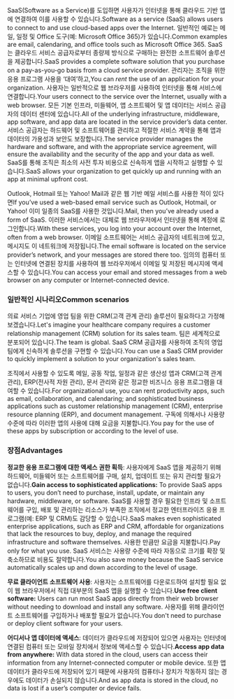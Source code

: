 <span data-ttu-id="c38f2-101">SaaS(Software as a Service)를 도입하면 사용자가 인터넷을 통해 클라우드 기반 앱에 연결하여 이를 사용할 수 있습니다.</span><span class="sxs-lookup"><span data-stu-id="c38f2-101">Software as a service (SaaS) allows users to connect to and use cloud-based apps over the Internet.</span></span> <span data-ttu-id="c38f2-102">일반적인 예로는 메일, 일정 및 Office 도구(예: Microsoft Office 365)가 있습니다.</span><span class="sxs-lookup"><span data-stu-id="c38f2-102">Common examples are email, calendaring, and office tools such as Microsoft Office 365.</span></span> <span data-ttu-id="c38f2-103">SaaS는 클라우드 서비스 공급자로부터 종량제 방식으로 구매하는 완전한 소프트웨어 솔루션을 제공합니다.</span><span class="sxs-lookup"><span data-stu-id="c38f2-103">SaaS provides a complete software solution that you purchase on a pay-as-you-go basis from a cloud service provider.</span></span> <span data-ttu-id="c38f2-104">관리자는 조직을 위한 응용 프로그램 사용을 ‘대여’하고,</span><span class="sxs-lookup"><span data-stu-id="c38f2-104">You can *rent* the use of an application for your organization.</span></span> <span data-ttu-id="c38f2-105">사용자는 일반적으로 웹 브라우저를 사용하여 인터넷을 통해 서비스에 연결합니다.</span><span class="sxs-lookup"><span data-stu-id="c38f2-105">Your users connect to the service over the Internet, usually with a web browser.</span></span> <span data-ttu-id="c38f2-106">모든 기본 인프라, 미들웨어, 앱 소프트웨어 및 앱 데이터는 서비스 공급자의 데이터 센터에 있습니다.</span><span class="sxs-lookup"><span data-stu-id="c38f2-106">All of the underlying infrastructure, middleware, app software, and app data are located in the service provider’s data center.</span></span> <span data-ttu-id="c38f2-107">서비스 공급자는 하드웨어 및 소프트웨어를 관리하고 적절한 서비스 계약을 통해 앱과 데이터의 가용성과 보안도 보장합니다.</span><span class="sxs-lookup"><span data-stu-id="c38f2-107">The service provider manages the hardware and software, and with the appropriate service agreement, will ensure the availability and the security of the app and your data as well.</span></span> <span data-ttu-id="c38f2-108">SaaS를 통해 조직은 최소의 사전 투자 비용으로 신속하게 앱을 시작하고 실행할 수 있습니다.</span><span class="sxs-lookup"><span data-stu-id="c38f2-108">SaaS allows your organization to get quickly up and running with an app at minimal upfront cost.</span></span>

<span data-ttu-id="c38f2-109">Outlook, Hotmail 또는 Yahoo! Mail과 같은 웹 기반 메일 서비스를 사용한 적이 있다면</span><span class="sxs-lookup"><span data-stu-id="c38f2-109">If you’ve used a web-based email service such as Outlook, Hotmail, or Yahoo!</span></span> <span data-ttu-id="c38f2-110">이미 일종의 SaaS를 사용한 것입니다.</span><span class="sxs-lookup"><span data-stu-id="c38f2-110">Mail, then you’ve already used a form of SaaS.</span></span> <span data-ttu-id="c38f2-111">이러한 서비스에서는 대체로 웹 브라우저에서 인터넷을 통해 계정에 로그인합니다.</span><span class="sxs-lookup"><span data-stu-id="c38f2-111">With these services, you log into your account over the Internet, often from a web browser.</span></span> <span data-ttu-id="c38f2-112">이메일 소프트웨어는 서비스 공급자의 네트워크에 있고, 메시지도 이 네트워크에 저장됩니다.</span><span class="sxs-lookup"><span data-stu-id="c38f2-112">The email software is located on the service provider’s network, and your messages are stored there too.</span></span> <span data-ttu-id="c38f2-113">임의의 컴퓨터 또는 인터넷에 연결된 장치를 사용하여 웹 브라우저에서 이메일 및 저장된 메시지에 액세스할 수 있습니다.</span><span class="sxs-lookup"><span data-stu-id="c38f2-113">You can access your email and stored messages from a web browser on any computer or Internet-connected device.</span></span>

### <a name="common-scenarios"></a><span data-ttu-id="c38f2-114">일반적인 시나리오</span><span class="sxs-lookup"><span data-stu-id="c38f2-114">Common scenarios</span></span>

<span data-ttu-id="c38f2-115">의료 서비스 기업에 영업 팀을 위한 CRM(고객 관계 관리) 솔루션이 필요하다고 가정해 보겠습니다.</span><span class="sxs-lookup"><span data-stu-id="c38f2-115">Let's imagine your healthcare company requires a customer relationship management (CRM) solution for its sales team.</span></span> <span data-ttu-id="c38f2-116">팀은 세계적으로 분포되어 있습니다.</span><span class="sxs-lookup"><span data-stu-id="c38f2-116">The team is global.</span></span> <span data-ttu-id="c38f2-117">SaaS CRM 공급자를 사용하여 조직의 영업 팀에게 신속하게 솔루션을 구현할 수 있습니다.</span><span class="sxs-lookup"><span data-stu-id="c38f2-117">You can use a SaaS CRM provider to quickly implement a solution to your organization's sales team.</span></span>

<span data-ttu-id="c38f2-118">조직에서 사용할 수 있도록 메일, 공동 작업, 일정과 같은 생산성 앱과 CRM(고객 관계 관리), ERP(전사적 자원 관리), 문서 관리와 같은 정교한 비즈니스 응용 프로그램을 대여할 수 있습니다.</span><span class="sxs-lookup"><span data-stu-id="c38f2-118">For organizational use, you can rent productivity apps, such as email, collaboration, and calendaring; and sophisticated business applications such as customer relationship management (CRM), enterprise resource planning (ERP), and document management.</span></span> <span data-ttu-id="c38f2-119">구독에 의해서나 사용량 수준에 따라 이러한 앱의 사용에 대해 요금을 지불합니다.</span><span class="sxs-lookup"><span data-stu-id="c38f2-119">You pay for the use of these apps by subscription or according to the level of use.</span></span>

### <a name="advantages"></a><span data-ttu-id="c38f2-120">장점</span><span class="sxs-lookup"><span data-stu-id="c38f2-120">Advantages</span></span>

<span data-ttu-id="c38f2-121">**정교한 응용 프로그램에 대한 액세스 권한 획득**: 사용자에게 SaaS 앱을 제공하기 위해 하드웨어, 미들웨어 또는 소프트웨어를 구매, 설치, 업데이트 또는 유지 관리할 필요가 없습니다.</span><span class="sxs-lookup"><span data-stu-id="c38f2-121">**Gain access to sophisticated applications:** To provide SaaS apps to users, you don’t need to purchase, install, update, or maintain any hardware, middleware, or software.</span></span> <span data-ttu-id="c38f2-122">SaaS를 사용할 경우 필요한 인프라 및 소프트웨어를 구입, 배포 및 관리하는 리소스가 부족한 조직에서 정교한 엔터프라이즈 응용 프로그램(예: ERP 및 CRM)도 감당할 수 있습니다.</span><span class="sxs-lookup"><span data-stu-id="c38f2-122">SaaS makes even sophisticated enterprise applications, such as ERP and CRM, affordable for organizations that lack the resources to buy, deploy, and manage the required infrastructure and software themselves.</span></span>
<span data-ttu-id="c38f2-123">사용한 만큼만 요금을 지불합니다.</span><span class="sxs-lookup"><span data-stu-id="c38f2-123">Pay only for what you use.</span></span> <span data-ttu-id="c38f2-124">SaaS 서비스는 사용량 수준에 따라 자동으로 크기를 확장 및 축소하므로 비용도 절약합니다.</span><span class="sxs-lookup"><span data-stu-id="c38f2-124">You also save money because the SaaS service automatically scales up and down according to the level of usage.</span></span>

<span data-ttu-id="c38f2-125">**무료 클라이언트 소프트웨어 사용**: 사용자는 소프트웨어를 다운로드하여 설치할 필요 없이 웹 브라우저에서 직접 대부분의 SaaS 앱을 실행할 수 있습니다.</span><span class="sxs-lookup"><span data-stu-id="c38f2-125">**Use free client software:** Users can run most SaaS apps directly from their web browser without needing to download and install any software.</span></span> <span data-ttu-id="c38f2-126">사용자를 위해 클라이언트 소프트웨어를 구입하거나 배포할 필요가 없습니다.</span><span class="sxs-lookup"><span data-stu-id="c38f2-126">You don't need to purchase or deploy client software for your users.</span></span>

<span data-ttu-id="c38f2-127">**어디서나 앱 데이터에 액세스**: 데이터가 클라우드에 저장되어 있으면 사용자는 인터넷에 연결된 컴퓨터 또는 모바일 장치에서 정보에 액세스할 수 있습니다.</span><span class="sxs-lookup"><span data-stu-id="c38f2-127">**Access app data from anywhere:** With data stored in the cloud, users can access their information from any Internet-connected computer or mobile device.</span></span> <span data-ttu-id="c38f2-128">또한 앱 데이터가 클라우드에 저장되어 있기 때문에 사용자의 컴퓨터나 장치가 작동하지 않는 경우에도 데이터가 손실되지 않습니다.</span><span class="sxs-lookup"><span data-stu-id="c38f2-128">And as app data is stored in the cloud, no data is lost if a user’s computer or device fails.</span></span>
